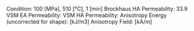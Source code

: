 Condition: 100 [MPa], 510 [°C], 1 [min]
Brockhaus HA Permeability: 33.9
VSM EA Permeability:
VSM HA Permeability:
Anisotropy Energy (uncorrected for shape): [kJ/m3]
Anisotropy Field: [kA/m]


